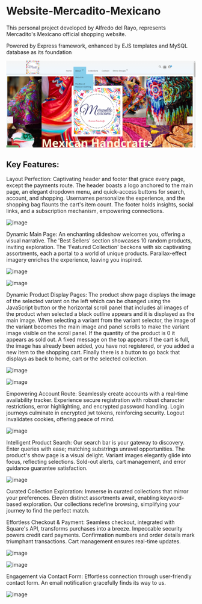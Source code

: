 # Website-Mercadito-Mexicano
This personal project developed by Alfredo del Rayo, represents Mercadito's Mexicano official shopping website. 

Powered by Express framework, enhanced by EJS templates and MySQL database as its foundation

![image](README%20Images/main_page.png)

## Key Features:

Layout Perfection: Captivating header and footer that grace every page, except the payments route. The header boasts a logo anchored to the main page, an elegant dropdown menu, and quick-access buttons for search, account, and shopping. Usernames personalize the experience, and the shopping bag flaunts the cart's item count. The footer holds insights, social links, and a subscription mechanism, empowering connections.

![image](https://github.com/Alfredo-del-Rayo/Website-Mercadito-Mexicano/assets/99233341/d09f22e1-2981-47ff-9596-6882bd5507b4)

Dynamic Main Page: An enchanting slideshow welcomes you, offering a visual narrative. The 'Best Sellers' section showcases 10 random products, inviting exploration. The 'Featured Collection' beckons with six captivating assortments, each a portal to a world of unique products. Parallax-effect imagery enriches the experience, leaving you inspired.

![image](https://github.com/Alfredo-del-Rayo/Website-Mercadito-Mexicano/assets/99233341/6c6522d2-1e85-4431-aeab-e023dd75784c)

![image](https://github.com/Alfredo-del-Rayo/Website-Mercadito-Mexicano/assets/99233341/6bd15023-59fc-4043-93e8-8b5727e0f3d4)

Dynamic Product Display Pages: The product show page displays the image of the selected variant on the left which can be changed using the JavaScript button or the horizontal scroll panel that includes all images of the product when selected a black outline appears and it is displayed as the main image. When selecting a variant from the variant selector, the image of the variant becomes the main image and panel scrolls to make the variant image visible on the scroll panel. If the quantity of the product is 0 it appears as sold out. A fixed message on the top appears if the cart is full, the image has already been added, you have not registered, or you added a new item to the shopping cart.  Finally there is a button to go back that displays as back to home, cart or the selected collection.   

![image](https://github.com/Alfredo-del-Rayo/Website-Mercadito-Mexicano/assets/99233341/59260986-6ae7-487b-9e3d-0f99c83c17b1)

![image](https://github.com/Alfredo-del-Rayo/Website-Mercadito-Mexicano/assets/99233341/88760901-0dfb-452c-8141-1bb82adb2746)



Empowering Account Route: Seamlessly create accounts with a real-time availability tracker. Experience secure registration with robust character restrictions, error highlighting, and encrypted password handling. Login journeys culminate in encrypted jwt tokens, reinforcing security. Logout invalidates cookies, offering peace of mind.

![image](https://github.com/Alfredo-del-Rayo/Website-Mercadito-Mexicano/assets/99233341/0b425b53-5f25-4f5f-a0a2-ce8bb8733ea4)


Intelligent Product Search: Our search bar is your gateway to discovery. Enter queries with ease; matching substrings unravel opportunities. The product's show page is a visual delight. Variant images elegantly glide into focus, reflecting selections. Sold-out alerts, cart management, and error guidance guarantee satisfaction.

![image](https://github.com/Alfredo-del-Rayo/Website-Mercadito-Mexicano/assets/99233341/16a73e58-27d5-49b1-a5b3-f22f5cb97eb0)

Curated Collection Exploration: Immerse in curated collections that mirror your preferences. Eleven distinct assortments await, enabling keyword-based exploration. Our collections redefine browsing, simplifying your journey to find the perfect match.

Effortless Checkout & Payment: Seamless checkout, integrated with Square's API, transforms purchases into a breeze. Impeccable security powers credit card payments. Confirmation numbers and order details mark triumphant transactions. Cart management ensures real-time updates.

![image](https://github.com/Alfredo-del-Rayo/Website-Mercadito-Mexicano/assets/99233341/62ace8d5-42cc-4490-a284-66413bba5034)

![image](https://github.com/Alfredo-del-Rayo/Website-Mercadito-Mexicano/assets/99233341/5fe56066-9efd-4fb7-9d6b-428b7e138dc6)

Engagement via Contact Form: Effortless connection through user-friendly contact form. An email notification gracefully finds its way to us.

![image](https://github.com/Alfredo-del-Rayo/Website-Mercadito-Mexicano/assets/99233341/5056fc88-132d-4f8c-bd51-dfe223333cc7)
